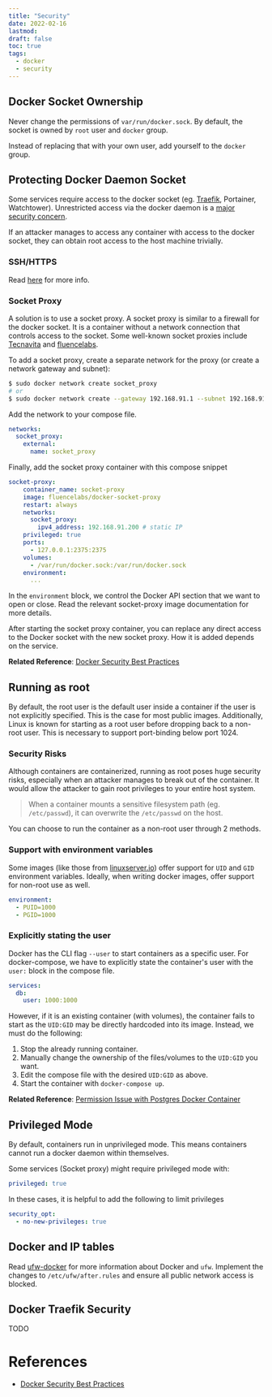 ```yaml
---
title: "Security"
date: 2022-02-16
lastmod:
draft: false
toc: true
tags:
  - docker
  - security
---
```


## Docker Socket Ownership

Never change the permissions of `var/run/docker.sock`. By default, the socket is
owned by `root` user and `docker` group.

Instead of replacing that with your own user, add yourself to the `docker` group.

## Protecting Docker Daemon Socket

Some services require access to the docker socket (eg.
[Traefik](https://doc.traefik.io/traefik/providers/docker/#docker-api-access),
Portainer, Watchtower). Unrestricted access via the docker daemon is a [major
security
concern](https://docs.docker.com/engine/security/#docker-daemon-attack-surface).

If an attacker manages to access any container with access to the docker socket, they can obtain root access to the host machine trivially.

### SSH/HTTPS
Read [here](https://docs.docker.com/engine/security/protect-access/) for more info.

### Socket Proxy

A solution is to use a socket proxy. A socket proxy is similar to a firewall for
the docker socket. It is a container without a network connection that controls
access to the socket. Some well-known socket proxies include
[Tecnavita](https://github.com/Tecnativa/docker-socket-proxy) and
[fluencelabs](https://github.com/fluencelabs/docker-socket-proxy).

To add a socket proxy, create a separate network for the proxy (or create a network gateway and subnet):

```bash
$ sudo docker network create socket_proxy
# or
$ sudo docker network create --gateway 192.168.91.1 --subnet 192.168.91.0/24 socket_proxy
```

Add the network to your compose file.

```yaml
networks:
  socket_proxy:
    external:
	  name: socket_proxy
```

Finally, add the socket proxy container with this compose snippet

```yaml
socket-proxy:
	container_name: socket-proxy
	image: fluencelabs/docker-socket-proxy
	restart: always
	networks:
	  socket_proxy:
	    ipv4_address: 192.168.91.200 # static IP
	privileged: true
	ports:
	  - 127.0.0.1:2375:2375
	volumes:
	  - /var/run/docker.sock:/var/run/docker.sock
	environment:
	  ...
```

In the `environment` block, we control the Docker API section that we want to
open or close. Read the relevant socket-proxy image documentation for more
details.

After starting the socket proxy container, you can replace any direct access to
the Docker socket with the new socket proxy. How it is added depends on the
service.

**Related Reference**: [Docker Security Best
Practices](https://www.smarthomebeginner.com/traefik-docker-security-best-practices/#9_Use_a_Docker_Socket_Proxy)

## Running as root

By default, the root user is the default user inside a container if the user is
not explicitly specified. This is the case for most public images. Additionally,
Linux is known for starting as a root user before dropping back to a non-root
user. This is necessary to support port-binding below port 1024.

### Security Risks

Although containers are containerized, running as root poses huge security
risks, especially when an attacker manages to break out of the container. It
would allow the attacker to gain root privileges to your entire host system.

>When a container mounts a sensitive filesystem path (eg. `/etc/passwd`), it can
>overwrite the `/etc/passwd` on the host.

You can choose to run the container as a non-root user through 2 methods.

### Support with environment variables

Some images (like those from [linuxserver.io](linuxserver.io)) offer support for
`UID` and `GID` environment variables. Ideally, when writing docker images,
offer support for non-root use as well.

```yaml
environment:
  - PUID=1000
  - PGID=1000
```

### Explicitly stating the user

Docker has the CLI flag `--user` to start containers as a specific user. For
docker-compose, we have to explicitly state the container's user with the
`user:` block in the compose file.

```yaml
services:
  db:
    user: 1000:1000
```

However, if it is an existing container (with volumes), the container fails to
start as the `UID:GID` may be directly hardcoded into its image. Instead, we
must do the following:

1. Stop the already running container.
2. Manually change the ownership of the files/volumes to the `UID:GID` you want.
3. Edit the compose file with the desired `UID:GID` as above.
4. Start the container with `docker-compose up`.

**Related Reference**: [Permission Issue with Postgres Docker
Container](https://stackoverflow.com/questions/56188573/permission-issue-with-postgresql-in-docker-container)

## Privileged Mode

By default, containers run in unprivileged mode. This means containers cannot
run a docker daemon within themselves.

Some services (Socket proxy) might require privileged mode with:

```yaml
privileged: true
```

In these cases, it is helpful to add the following to limit privileges

```yaml
security_opt:
  - no-new-privileges: true
```

## Docker and IP tables

Read [ufw-docker](https://github.com/chaifeng/ufw-docker) for more information
about Docker and `ufw`. Implement the changes to `/etc/ufw/after.rules` and
ensure all public network access is blocked.

## Docker Traefik Security
TODO

# References
- [Docker Security Best Practices](https://www.smarthomebeginner.com/traefik-docker-security-best-practices)

